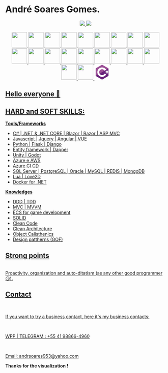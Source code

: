 # André Soares Gomes.

<div align="center">
  <a href="https://github.com/AndreLotusDev">
  <img height="180em" src="https://github-readme-stats.vercel.app/api?username=AndreLotusDev&show_icons=true&theme=dark&include_all_commits=true&count_private=true"/>
  <img height="180em" src="https://github-readme-stats.vercel.app/api/top-langs/?username=AndreLotusDev&layout=compact&langs_count=7&theme=dark"/>
</div>
  
<div style="text-align: center">
  </br>
  <img height="48" width="48" src="https://cdn.jsdelivr.net/gh/devicons/devicon/icons/amazonwebservices/amazonwebservices-original.svg" />
  <img height="48" width="48" src="https://img.icons8.com/nolan/50/unity.png"/>
  <img height="48" width="48" src="https://cdn.jsdelivr.net/gh/devicons/devicon/icons/vuejs/vuejs-original.svg" />
  <img height="48" width="48" src="https://cdn.jsdelivr.net/gh/devicons/devicon/icons/typescript/typescript-original.svg" />
  <img height="48" width="48" src="https://cdn.jsdelivr.net/gh/devicons/devicon/icons/trello/trello-plain.svg" />
  <img height="48" width="48" src="https://img.icons8.com/color/48/000000/microsoft-sql-server.png"/>
  <img height="48" width="48" src="https://cdn.jsdelivr.net/gh/devicons/devicon/icons/redis/redis-original.svg" />
  <img height="48" width="48" src="https://cdn.jsdelivr.net/gh/devicons/devicon/icons/python/python-original.svg" />
  <img height="48" width="48" src="https://cdn.jsdelivr.net/gh/devicons/devicon/icons/postgresql/postgresql-original.svg" />
  <img height="48" width="48" src="https://cdn.jsdelivr.net/gh/devicons/devicon/icons/oracle/oracle-original.svg" />
  <img height="48" width="48" src="https://cdn.jsdelivr.net/gh/devicons/devicon/icons/mysql/mysql-original.svg" />
  <img height="48" width="48" src="https://cdn.jsdelivr.net/gh/devicons/devicon/icons/lua/lua-plain.svg" />
  <img height="48" width="48" src="https://cdn.jsdelivr.net/gh/devicons/devicon/icons/jquery/jquery-plain.svg" />
  <img height="48" width="48" src="https://cdn.jsdelivr.net/gh/devicons/devicon/icons/godot/godot-original.svg" />
  <img height="48" width="48" src="https://cdn.jsdelivr.net/gh/devicons/devicon/icons/git/git-plain.svg" />
  <img height="48" width="48" src="https://img.icons8.com/nolan/50/flask.png"/>
  <img height="48" width="48" src="https://cdn.jsdelivr.net/gh/devicons/devicon/icons/bulma/bulma-plain.svg" />
  <img height="48" width="48" src="https://cdn.jsdelivr.net/gh/devicons/devicon/icons/bootstrap/bootstrap-original.svg" />
  <img height="48" width="48" src="https://cdn.jsdelivr.net/gh/devicons/devicon/icons/azure/azure-plain-wordmark.svg" />
  <img height="48" width="48" src="https://cdn.jsdelivr.net/gh/devicons/devicon/icons/dotnetcore/dotnetcore-original.svg" />
  <img height="48" width="48" src="https://raw.githubusercontent.com/devicons/devicon/master/icons/csharp/csharp-original.svg">
</div>
  

## Hello everyone 👋

## HARD and SOFT SKILLS:

<b>Tools/Frameworks</b>
<ul>
  <li>C# | .NET & .NET CORE | Blazor | Razor | ASP MVC </li>
  <li>Javascript | Jquery | Angular | VUE </li>
  <li>Python | Flask | Django</li>
  <li>Entity framework | Dapper </li>
  <li>Unity | Godot </li>
  <li>Azure e AWS </li>
  <li>Azure CI CD</li>
  <li>SQL Server | PostgreSQL | Oracle | MySQL | REDIS | MongoDB </li> 
  <li>Lua | Love2D</li>
  <li>Docker for .NET</li>
</ul>

<b>Knowledges</b>
<ul>
  <li>DDD | TDD</li>
  <li>MVC | MVVM</li>
  <li>ECS for game development</li>
  <li>SOLID</li>
  <li>Clean Code</li>
  <li>Clean Architecture</li>
  <li>Object Calisthenics</li>
  <li>Design pattherns (GOF)</li> 
</ul>

## Strong points
</br>Proactivity, organization and auto-ditatism (as any other good programmer 😏).

## Contact
</br><p>If you want to try a business contact, here it's my business contacts:</p>
</br><p>WPP | TELEGRAM : +55 41 98866-4960</p>
</br><p>Email: andrsoares953@yahoo.com</p>

<strong>Thanks for the visualization !</strong>
